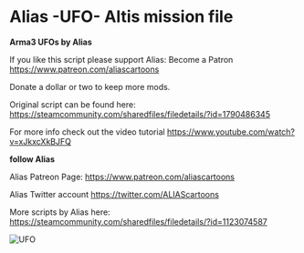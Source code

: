 # Alias -UFO- Altis mission file
**Arma3 UFOs by Alias**

If you like this script please support Alias:
Become a Patron https://www.patreon.com/aliascartoons

Donate a dollar or two to keep more mods.

Original script can be found here: https://steamcommunity.com/sharedfiles/filedetails/?id=1790486345

For more info check out the video tutorial 
https://www.youtube.com/watch?v=xJkxcXkBJFQ 

**follow Alias**

Alias Patreon Page: 
https://www.patreon.com/aliascartoons 

Alias Twitter account 
https://twitter.com/ALIAScartoons 

More scripts by Alias here: https://steamcommunity.com/sharedfiles/filedetails/?id=1123074587


![UFO](https://cdn.discordapp.com/attachments/382927612210708494/596216070382288896/20190704154919_1.jpg)

